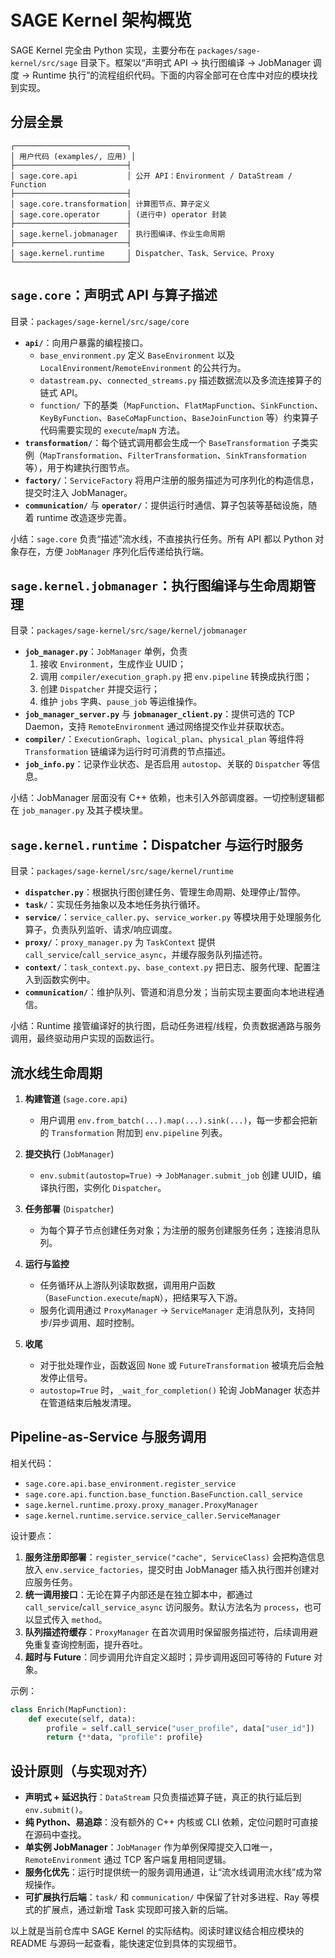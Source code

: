 # SAGE Kernel 架构概览

SAGE Kernel 完全由 Python 实现，主要分布在 `packages/sage-kernel/src/sage` 目录下。框架以“声明式 API → 执行图编译 → JobManager 调度 → Runtime 执行”的流程组织代码。下面的内容全部可在仓库中对应的模块找到实现。

## 分层全景

```
┌─────────────────────────┐
│ 用户代码 (examples/, 应用) │
├─────────────────────────┤
│ sage.core.api           │ 公开 API：Environment / DataStream / Function
├─────────────────────────┤
│ sage.core.transformation│ 计算图节点、算子定义
│ sage.core.operator      │ (进行中) operator 封装
├─────────────────────────┤
│ sage.kernel.jobmanager  │ 执行图编译、作业生命周期
├─────────────────────────┤
│ sage.kernel.runtime     │ Dispatcher、Task、Service、Proxy
└─────────────────────────┘
```

## `sage.core`：声明式 API 与算子描述

目录：`packages/sage-kernel/src/sage/core`

- **`api/`**：向用户暴露的编程接口。
  - `base_environment.py` 定义 `BaseEnvironment` 以及 `LocalEnvironment`/`RemoteEnvironment` 的公共行为。
  - `datastream.py`、`connected_streams.py` 描述数据流以及多流连接算子的链式 API。
  - `function/` 下的基类（`MapFunction`、`FlatMapFunction`、`SinkFunction`、`KeyByFunction`、`BaseCoMapFunction`、`BaseJoinFunction` 等）约束算子代码需要实现的 `execute`/`mapN` 方法。
- **`transformation/`**：每个链式调用都会生成一个 `BaseTransformation` 子类实例（`MapTransformation`、`FilterTransformation`、`SinkTransformation` 等），用于构建执行图节点。
- **`factory/`**：`ServiceFactory` 将用户注册的服务描述为可序列化的构造信息，提交时注入 JobManager。
- **`communication/`** 与 **`operator/`**：提供运行时通信、算子包装等基础设施，随着 runtime 改造逐步完善。

小结：`sage.core` 负责“描述”流水线，不直接执行任务。所有 API 都以 Python 对象存在，方便 `JobManager` 序列化后传递给执行端。

## `sage.kernel.jobmanager`：执行图编译与生命周期管理

目录：`packages/sage-kernel/src/sage/kernel/jobmanager`

- **`job_manager.py`**：`JobManager` 单例，负责
  1. 接收 `Environment`，生成作业 UUID；
  2. 调用 `compiler/execution_graph.py` 把 `env.pipeline` 转换成执行图；
  3. 创建 `Dispatcher` 并提交运行；
  4. 维护 `jobs` 字典、`pause_job` 等运维操作。
- **`job_manager_server.py`** 与 **`jobmanager_client.py`**：提供可选的 TCP Daemon，支持 `RemoteEnvironment` 通过网络提交作业并获取状态。
- **`compiler/`**：`ExecutionGraph`、`logical_plan`、`physical_plan` 等组件将 `Transformation` 链编译为运行时可消费的节点描述。
- **`job_info.py`**：记录作业状态、是否启用 `autostop`、关联的 `Dispatcher` 等信息。

小结：JobManager 层面没有 C++ 依赖，也未引入外部调度器。一切控制逻辑都在 `job_manager.py` 及其子模块里。

## `sage.kernel.runtime`：Dispatcher 与运行时服务

目录：`packages/sage-kernel/src/sage/kernel/runtime`

- **`dispatcher.py`**：根据执行图创建任务、管理生命周期、处理停止/暂停。
- **`task/`**：实现任务抽象以及本地任务执行循环。
- **`service/`**：`service_caller.py`、`service_worker.py` 等模块用于处理服务化算子，负责队列监听、请求/响应调度。
- **`proxy/`**：`proxy_manager.py` 为 `TaskContext` 提供 `call_service`/`call_service_async`，并缓存服务队列描述符。
- **`context/`**：`task_context.py`、`base_context.py` 把日志、服务代理、配置注入到函数实例中。
- **`communication/`**：维护队列、管道和消息分发；当前实现主要面向本地进程通信。

小结：Runtime 接管编译好的执行图，启动任务进程/线程，负责数据通路与服务调用，最终驱动用户实现的函数运行。

## 流水线生命周期

1. **构建管道** (`sage.core.api`)
   - 用户调用 `env.from_batch(...).map(...).sink(...)`，每一步都会把新的 `Transformation` 附加到 `env.pipeline` 列表。

2. **提交执行** (`JobManager`)
   - `env.submit(autostop=True)` → `JobManager.submit_job` 创建 UUID，编译执行图，实例化 `Dispatcher`。

3. **任务部署** (`Dispatcher`)
   - 为每个算子节点创建任务对象；为注册的服务创建服务任务；连接消息队列。

4. **运行与监控**
   - 任务循环从上游队列读取数据，调用用户函数（`BaseFunction.execute`/`mapN`），把结果写入下游。
   - 服务化调用通过 `ProxyManager` → `ServiceManager` 走消息队列，支持同步/异步调用、超时控制。

5. **收尾**
   - 对于批处理作业，函数返回 `None` 或 `FutureTransformation` 被填充后会触发停止信号。
   - `autostop=True` 时，`_wait_for_completion()` 轮询 JobManager 状态并在管道结束后触发清理。

## Pipeline-as-Service 与服务调用

相关代码：

- `sage.core.api.base_environment.register_service`
- `sage.core.api.function.base_function.BaseFunction.call_service`
- `sage.kernel.runtime.proxy.proxy_manager.ProxyManager`
- `sage.kernel.runtime.service.service_caller.ServiceManager`

设计要点：

1. **服务注册即部署**：`register_service("cache", ServiceClass)` 会把构造信息放入 `env.service_factories`，提交时由 JobManager 插入执行图并创建对应服务任务。
2. **统一调用接口**：无论在算子内部还是在独立脚本中，都通过 `call_service`/`call_service_async` 访问服务。默认方法名为 `process`，也可以显式传入 `method`。
3. **队列描述符缓存**：`ProxyManager` 在首次调用时保留服务描述符，后续调用避免重复查询控制面，提升吞吐。
4. **超时与 Future**：同步调用允许自定义超时；异步调用返回可等待的 Future 对象。

示例：

```python
class Enrich(MapFunction):
    def execute(self, data):
        profile = self.call_service("user_profile", data["user_id"])
        return {**data, "profile": profile}
```

## 设计原则（与实现对齐）

- **声明式 + 延迟执行**：`DataStream` 只负责描述算子链，真正的执行延后到 `env.submit()`。
- **纯 Python、易追踪**：没有额外的 C++ 内核或 CLI 依赖，定位问题时可直接在源码中查找。
- **单实例 JobManager**：`JobManager` 作为单例保障提交入口唯一，`RemoteEnvironment` 通过 TCP 客户端复用相同逻辑。
- **服务化优先**：运行时提供统一的服务调用通道，让“流水线调用流水线”成为常规操作。
- **可扩展执行后端**：`task/` 和 `communication/` 中保留了针对多进程、Ray 等模式的扩展点，通过新增 Task 实现即可接入新的后端。

以上就是当前仓库中 SAGE Kernel 的实际结构。阅读时建议结合相应模块的 README 与源码一起查看，能快速定位到具体的实现细节。
